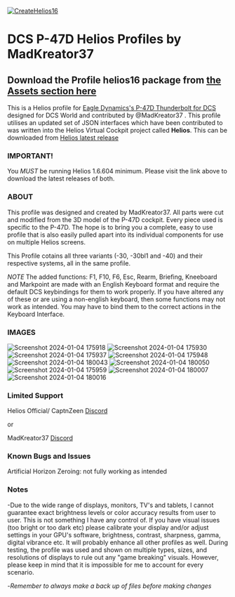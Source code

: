 [![CreateHelios16](https://github.com/HeliosProfiles/MadKreator37-P-47D-Profile/actions/workflows/BuildProfilePackage.yml/badge.svg)](https://github.com/HeliosProfiles/MadKreator37-P-47D-Profile/actions/workflows/BuildProfilePackage.yml)
# DCS P-47D Helios Profiles by MadKreator37 
## Download the Profile helios16 package from [the __Assets__ section here](https://github.com/HeliosProfiles/DCS-F-15E-Profile-by-MadKreator37/releases/latest)
This is a Helios profile for [Eagle Dynamics's P-47D Thunderbolt for DCS](https://www.digitalcombatsimulator.com/en/products/planes/thunderbolt/) designed for DCS World and contributed by @MadKreator37 . 
This profile utilises an updated set of JSON interfaces which have been contributed to was written into the Helios Virtual Cockpit project called **Helios**.  This can be downloaded from [Helios latest release](https://github.com/HeliosVirtualCockpit/Helios/releases/latest)

### IMPORTANT!
You *MUST* be running Helios 1.6.604 minimum. Please visit the link above to download the latest releases of both.

### ABOUT
This profile was designed and created by MadKreator37. All parts were cut and modified from the 3D model of the P-47D cockpit. Every piece used is specific to the P-47D.  The hope is to bring you a complete, easy to use profile that is also easily pulled apart into its individual components for use on multiple Helios screens. 

This Profile cotains all three variants (-30, -30bl1 and -40) and their respective systems, all in the same profile. 

*NOTE* The added functions: F1, F10, F6, Esc, Rearm, Briefing, Kneeboard and Markpoint are made with an English Keyboard format and require the default DCS keybindings for them to work properly. If you have altered any of these or are using a non-english keyboard, then some functions may not work as intended. You may have to bind them to the correct actions in the Keyboard Interface.

### IMAGES

![Screenshot 2024-01-04 175918](https://github.com/HeliosProfiles/DCS-P-47D-Thunderbolt-Profile-by-MadKreator37/assets/110797278/00a4502a-8680-4ced-be81-a89bd2e3f815)
![Screenshot 2024-01-04 175930](https://github.com/HeliosProfiles/DCS-P-47D-Thunderbolt-Profile-by-MadKreator37/assets/110797278/7d706ed8-4e16-4dd9-864a-54378fe45eff)
![Screenshot 2024-01-04 175937](https://github.com/HeliosProfiles/DCS-P-47D-Thunderbolt-Profile-by-MadKreator37/assets/110797278/bbb400e3-75ce-4471-8c10-89bde1cb3e62)
![Screenshot 2024-01-04 175948](https://github.com/HeliosProfiles/DCS-P-47D-Thunderbolt-Profile-by-MadKreator37/assets/110797278/9a21b801-2fb1-4824-9fd1-8c607ef31a65)
![Screenshot 2024-01-04 180043](https://github.com/HeliosProfiles/DCS-P-47D-Thunderbolt-Profile-by-MadKreator37/assets/110797278/ff763b3a-67e6-4931-a94e-e2ea5f35aa38)
![Screenshot 2024-01-04 180050](https://github.com/HeliosProfiles/DCS-P-47D-Thunderbolt-Profile-by-MadKreator37/assets/110797278/f4ee46c8-dc4b-499d-8bb8-ab3c82dcce24)
![Screenshot 2024-01-04 175959](https://github.com/HeliosProfiles/DCS-P-47D-Thunderbolt-Profile-by-MadKreator37/assets/110797278/67bd657b-d6d1-48e4-bdbb-05edbbea61bf)
![Screenshot 2024-01-04 180007](https://github.com/HeliosProfiles/DCS-P-47D-Thunderbolt-Profile-by-MadKreator37/assets/110797278/1f1f1088-e7a2-4ee4-a201-dec8092b2a4b)
![Screenshot 2024-01-04 180016](https://github.com/HeliosProfiles/DCS-P-47D-Thunderbolt-Profile-by-MadKreator37/assets/110797278/ba0dd0c5-30c4-4cb2-a734-39e6a227ecca)



### Limited Support

Helios Official/ CaptnZeen [Discord](https://discord.gg/sJZDzmEW)

or

MadKreator37  [Discord](https://discord.gg/nzyfQr3K)

### Known Bugs and Issues
Artificial Horizon Zeroing: not fully working as intended


### Notes

-Due to the wide range of displays, monitors, TV's and tablets,  I cannot guarantee exact brightness levels or color accuracy results from user to user. This is not something I have any control of. If you have visual issues (too bright or too dark etc)  please calibrate your display and/or adjust settings in your GPU's software, brightness, contrast, sharpness, gamma, digital vibrance etc. It will probably enhance all other profiles as well. During testing, the profile was used and shown on multiple types, sizes, and resolutions of displays to rule out any "game breaking" visuals. However, please keep in mind that it is impossible for me to account for every scenario.

-*Remember to always make a back up of files before making changes*
